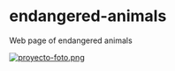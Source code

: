 # endangered-animals
Web page of endangered animals

[![proyecto-foto.png](https://i.postimg.cc/L5JDSszy/proyecto-foto.png)](https://postimg.cc/XB0dc41F)
